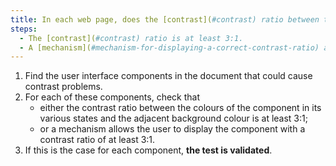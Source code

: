 ```yaml
---
title: In each web page, does the [contrast](#contrast) ratio between the colours of a [user interface component](#user-interface-component) in its various states and the [adjacent background colour](#couleur-d-arriereplan-contigue-et-couleur-contigue) satisfy one of these conditions (excluding special cases)?
steps:
  - The [contrast](#contrast) ratio is at least 3:1.
  - A [mechanism](#mechanism-for-displaying-a-correct-contrast-ratio) allows a [contrast](#contrast) ratio of 3:1, at least.
---
```


1. Find the user interface components in the document that could cause contrast problems.
2. For each of these components, check that
   - either the contrast ratio between the colours of the component in its various states and the adjacent background colour is at least 3:1;
   - or a mechanism allows the user to display the component with a contrast ratio of at least 3:1.
3. If this is the case for each component, **the test is validated**.
